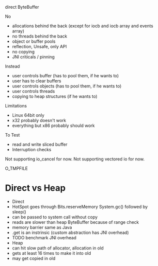 direct ByteBuffer

No
 * allocations behind the back (except for iocb and iocb array and events array)
 * no threads behind the back
 * object or buffer pools
 * reflection, Unsafe, only API
 * no copying
 * JNI criticals / pinning

Instead
 * user controls buffer (has to pool them, if he wants to)
 * user has to clear buffers
 * user controls objects (has to pool them, if he wants to)
 * user controls threads
 * copying to heap structures (if he wants to)

Limitations
 * Linux 64bit only
  * x32 probably doesn't work
  * everything but x86 probably should work
 
To Test
 * read and write sliced buffer
 * Interruption checks

Not supporting io_cancel for now.
Not supporting vectored io for now.

O_TMPFILE


Direct vs Heap
==============
 * Direct
  * HotSpot goes through Bits.reserveMemory System.gc()​ followed​ ​by​  sleep()
  * can be passed to system call without copy
  * reads are slower than heap ByteBuffer because of range check
  * memory barrier same as Java
  * .get is an instrinsic (custom abstraction has JNI overhead)
  * TODO benchmark JNI overhead
 * Heap
  * can hit slow path of allocator, allocation in old
  * gets at least 16 times to make it into old
  * may get copied in old